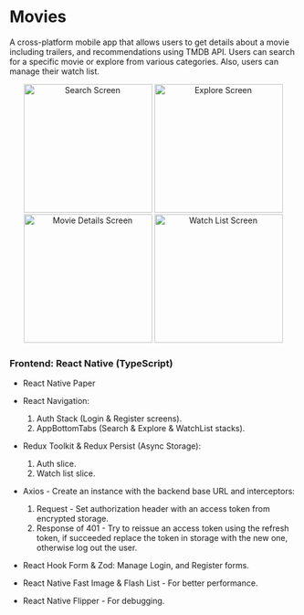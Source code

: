 # Movies

A cross-platform mobile app that allows users to get details about a movie including trailers, and recommendations using TMDB API. Users can search for a specific movie or explore from various categories. Also, users can manage their watch list.

<div align="center">
  <img src="https://github.com/itayg43/Movies/assets/93944494/1b5c3240-6158-4f9c-86d2-02f1a04a7ab9" width="225" alt="Search Screen">

  <img src="https://github.com/itayg43/Movies/assets/93944494/4181e11e-a31c-4fb0-a49d-e8d8fa4b1193" width="225" alt="Explore Screen">

  <img src="https://github.com/itayg43/Movies/assets/93944494/ec93f0db-da81-47aa-8279-0df23d272109" width="225" alt="Movie Details Screen">

  <img src="https://github.com/itayg43/Movies/assets/93944494/b048c57c-470d-473b-b30d-188553c191ff" width="225" alt="Watch List Screen">
</div>

### Frontend: React Native (TypeScript)

* React Native Paper

* React Navigation:
  1. Auth Stack (Login & Register screens).
  2. AppBottomTabs (Search & Explore & WatchList stacks).

* Redux Toolkit & Redux Persist (Async Storage):
  1. Auth slice.
  2. Watch list slice.

* Axios - Create an instance with the backend base URL and interceptors:
  1. Request - Set authorization header with an access token from encrypted storage.
  2. Response of 401 - Try to reissue an access token using the refresh token, if succeeded replace the token in storage with the new one, otherwise log out the user.

* React Hook Form & Zod: Manage Login, and Register forms.

* React Native Fast Image & Flash List - For better performance.

* React Native Flipper - For debugging.
